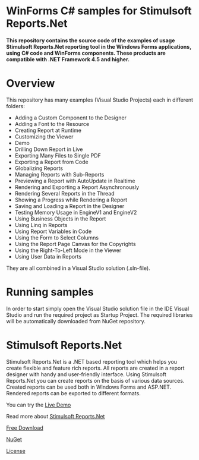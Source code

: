 # WinForms C# samples for Stimulsoft Reports.Net

#### This repository contains the source code of the examples of usage Stimulsoft Reports.Net reporting tool in the Windows Forms applications, using C# code and WinForms components. These products are compatible with .NET Framework 4.5 and higher. 

# Overview
This repository has many examples (Visual Studio Projects) each in different folders:
* Adding a Custom Component to the Designer
* Adding a Font to the Resource
* Creating Report at Runtime
* Customizing the Viewer
* Demo
* Drilling Down Report in Live
* Exporting Many Files to Single PDF
* Exporting a Report from Code
* Globalizing Reports
* Managing Reports with Sub-Reports
* Previewing a Report with AutoUpdate in Realtime
* Rendering and Exporting a Report Asynchronously
* Rendering Several Reports in the Thread
* Showing a Progress while Rendering a Report
* Saving and Loading a Report in the Designer
* Testing Memory Usage in EngineV1 and EngineV2
* Using Business Objects in the Report
* Using Linq in Reports
* Using Report Variables in Code
* Using the Form to Select Columns
* Using the Report Page Canvas for the Copyrights
* Using the Right-To-Left Mode in the Viewer
* Using User Data in Reports

They are all combined in a Visual Studio solution (.sln-file).

# Running samples
In order to start simply open the Visual Studio solution file in the IDE Visual Studio and run the required project as Startup Project. The required libraries will be automatically downloaded from NuGet repository.

# Stimulsoft Reports.Net
Stimulsoft Reports.Net is a .NET based reporting tool which helps you create flexible and feature rich reports. All reports are created in a report designer with handy and user-friendly interface. Using Stimulsoft Reports.Net you can create reports on the basis of various data sources. Created reports can be used both in Windows Forms and ASP.NET. Rendered reports can be exported to different formats.

You can try the [Live Demo](https://demo.stimulsoft.com/#Net)

Read more about [Stimulsoft Reports.Net](https://www.stimulsoft.com/en/products/reports-net)

[Free Download](https://www.stimulsoft.com/en/downloads)

[NuGet](https://www.nuget.org/packages/Stimulsoft.Reports.Net)

[License](LICENSE.md)
